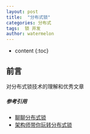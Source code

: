 ```yaml
---
layout: post
title:  "分布式锁"
categories: 分布式
tags:  锁 并发
author: watermelon
---
```

* content
{:toc}

## 前言
对分布式锁技术的理解和优秀文章



##### 参考引用
* [聊聊分布式锁](https://mp.weixin.qq.com/s/M-1MB7AleL-WRSxrCfwrqQ)
* [架构师带你玩转分布式锁](https://mp.weixin.qq.com/s/tjAG2ZAoUutqaKHnF7v3lA)

